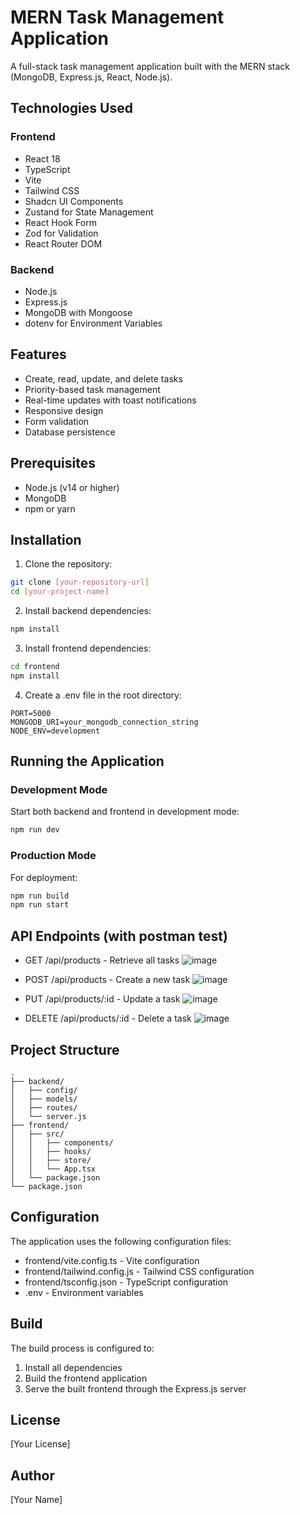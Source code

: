 # MERN Task Management Application

A full-stack task management application built with the MERN stack (MongoDB, Express.js, React, Node.js).

## Technologies Used

### Frontend

- React 18
- TypeScript
- Vite
- Tailwind CSS
- Shadcn UI Components
- Zustand for State Management
- React Hook Form
- Zod for Validation
- React Router DOM

### Backend

- Node.js
- Express.js
- MongoDB with Mongoose
- dotenv for Environment Variables

## Features

- Create, read, update, and delete tasks
- Priority-based task management
- Real-time updates with toast notifications
- Responsive design
- Form validation
- Database persistence

## Prerequisites

- Node.js (v14 or higher)
- MongoDB
- npm or yarn

## Installation

1. Clone the repository:

```bash
git clone [your-repository-url]
cd [your-project-name]
```

2. Install backend dependencies:

```bash
npm install
```

3. Install frontend dependencies:

```bash
cd frontend
npm install
```

4. Create a .env file in the root directory:

```
PORT=5000
MONGODB_URI=your_mongodb_connection_string
NODE_ENV=development
```

## Running the Application

### Development Mode

Start both backend and frontend in development mode:

```bash
npm run dev
```

### Production Mode

For deployment:

```bash
npm run build
npm run start
```

## API Endpoints (with postman test)

- GET /api/products - Retrieve all tasks
  ![image](https://github.com/user-attachments/assets/85b34f3c-bb09-46e4-bb11-30b96faf329f)

- POST /api/products - Create a new task
  ![image](https://github.com/user-attachments/assets/d976df6d-e377-401f-9bfa-7b682519d6b5)

- PUT /api/products/:id - Update a task
  ![image](https://github.com/user-attachments/assets/96cfaf2b-2af8-4c36-abbd-60609dce0697)

- DELETE /api/products/:id - Delete a task
  ![image](https://github.com/user-attachments/assets/8242fe3c-d4c1-4f12-b7d6-b4867dbaed76)


## Project Structure

```
.
├── backend/
│   ├── config/
│   ├── models/
│   ├── routes/
│   └── server.js
├── frontend/
│   ├── src/
│   │   ├── components/
│   │   ├── hooks/
│   │   ├── store/
│   │   └── App.tsx
│   └── package.json
└── package.json
```

## Configuration

The application uses the following configuration files:

- frontend/vite.config.ts - Vite configuration
- frontend/tailwind.config.js - Tailwind CSS configuration
- frontend/tsconfig.json - TypeScript configuration
- .env - Environment variables

## Build

The build process is configured to:

1. Install all dependencies
2. Build the frontend application
3. Serve the built frontend through the Express.js server

## License

[Your License]

## Author

[Your Name]
